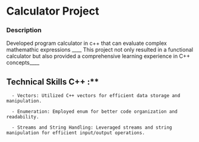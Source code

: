 # Calculator Project
### Description
Developed program calculator in c++ that can evaluate complex mathemathic expressions
  ____ This project not only resulted in a functional calculator but also provided a comprehensive learning experience in C++ concepts____

## Technical Skills C++ :**

      - Vectors: Utilized C++ vectors for efficient data storage and manipulation.
      
      - Enumeration: Employed enum for better code organization and readability.
      
      - Streams and String Handling: Leveraged streams and string manipulation for efficient input/output operations.
      



      
      
    
